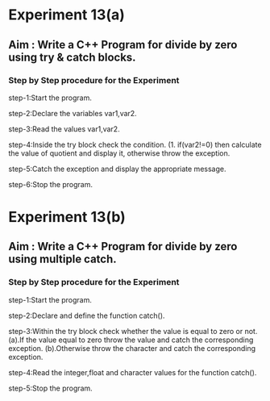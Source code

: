 # Experiment 13(a)
## Aim : Write a C++ Program for divide by zero using try & catch blocks.
### Step by Step procedure for the Experiment
step-1:Start the program.

step-2:Declare the variables var1,var2.

step-3:Read the values var1,var2.

step-4:Inside the try block check the condition. (1. if(var2!=0) then calculate the value of quotient and display it, otherwise throw the exception.

step-5:Catch the exception and display the appropriate message.

step-6:Stop the program.

# Experiment 13(b)
## Aim : Write a C++ Program for divide by zero using multiple catch.
### Step by Step procedure for the Experiment
step-1:Start the program.

step-2:Declare and define the function catch().

step-3:Within the try block check whether the value is equal to zero or not.
    (a).If the value equal to zero throw the value and catch the corresponding exception. (b).Otherwise throw the character and catch the corresponding exception.

step-4:Read the integer,float and character values for the function catch().

step-5:Stop the program.
